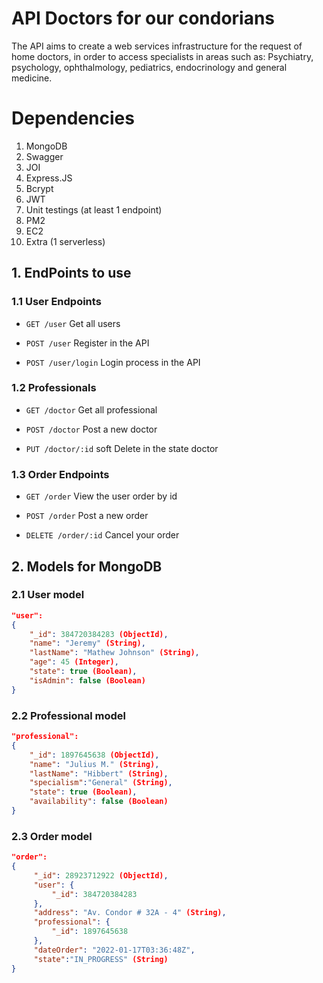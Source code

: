 # API Doctors for our condorians

The API aims to create a web services infrastructure for the request of home doctors, in order to 
access specialists in areas such as: Psychiatry, psychology, ophthalmology, pediatrics, 
endocrinology and general medicine.

# Dependencies 
1. MongoDB 
2. Swagger 
3. JOI 
4. Express.JS
5. Bcrypt
6. JWT
7. Unit testings (at least 1 endpoint)
8. PM2 
10. EC2 
11. Extra (1 serverless)


## 1. EndPoints to use

### 1.1 User Endpoints

- `GET /user` Get all users

- `POST /user`  Register in the API

- `POST /user/login` Login process in the API


### 1.2 Professionals 

- `GET /doctor`  Get all professional 

- `POST /doctor`      Post a new doctor

- `PUT /doctor/:id`  soft Delete in the state doctor

### 1.3 Order Endpoints

- `GET /order`     View the user order by id

- `POST /order`       Post a new order

- `DELETE /order/:id`  Cancel your order


## 2. Models for MongoDB 

### 2.1 User model

```json
"user":
{
    "_id": 384720384283 (ObjectId),
    "name": "Jeremy" (String),
    "lastName": "Mathew Johnson" (String),
    "age": 45 (Integer),
    "state": true (Boolean),
    "isAdmin": false (Boolean)
}
```


### 2.2 Professional model

```json
"professional": 
{
    "_id": 1897645638 (ObjectId),
    "name": "Julius M." (String),
    "lastName": "Hibbert" (String),
    "specialism":"General" (String),
    "state": true (Boolean),
    "availability": false (Boolean)
}
```


### 2.3 Order model

```json
"order":
{
     "_id": 28923712922 (ObjectId),
     "user": {
         "_id": 384720384283
     },
     "address": "Av. Condor # 32A - 4" (String),
     "professional": {
         "_id": 1897645638
     },
     "dateOrder": "2022-01-17T03:36:48Z",
     "state":"IN_PROGRESS" (String)
}
```

